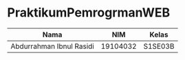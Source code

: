 # PraktikumPemrogrmanWEB


| Nama | NIM | Kelas |
| ---- | --- | ----- |
| Abdurrahman Ibnul Rasidi | 19104032 | S1SE03B |
